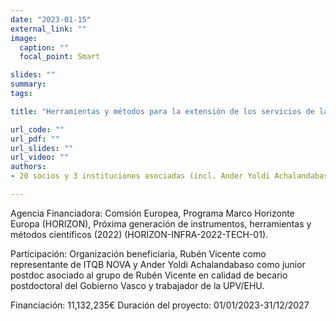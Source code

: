 ```yaml
---
date: "2023-01-15"
external_link: ""
image:
  caption: ""
  focal_point: Smart

slides: ""
summary:
tags:

title: "Herramientas y métodos para la extensión de los servicios de las Infraestructuras de Investigación Europeas en fenotipado de plantas y medioambiente, PHENET"

url_code: ""
url_pdf: ""
url_slides: ""
url_video: ""
authors: 
- 20 socios y 3 instituciones asociadas (incl. Ander Yoldi Achalandabaso)

---
```


Agencia Financiadora: Comsión Europea, Programa Marco Horizonte Europa (HORIZON), Próxima generación de instrumentos, herramientas y métodos científicos (2022) (HORIZON-INFRA-2022-TECH-01). 

Participación: Organización beneficiaria,  Rubén Vicente como representante de ITQB NOVA y Ander Yoldi Achalandabaso como junior postdoc asociado al grupo de Rubén Vicente en calidad de becario postdoctoral del Gobierno Vasco y trabajador de la UPV/EHU. 

Financiación: 11,132,235€ 
Duración del proyecto: 01/01/2023-31/12/2027
